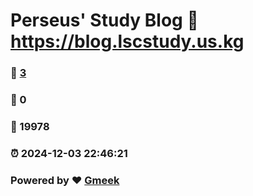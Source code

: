 # Perseus' Study Blog :link: https://blog.lscstudy.us.kg 
### :page_facing_up: [3](https://blog.lscstudy.us.kg/tag.html) 
### :speech_balloon: 0 
### :hibiscus: 19978 
### :alarm_clock: 2024-12-03 22:46:21 
### Powered by :heart: [Gmeek](https://github.com/Meekdai/Gmeek)
